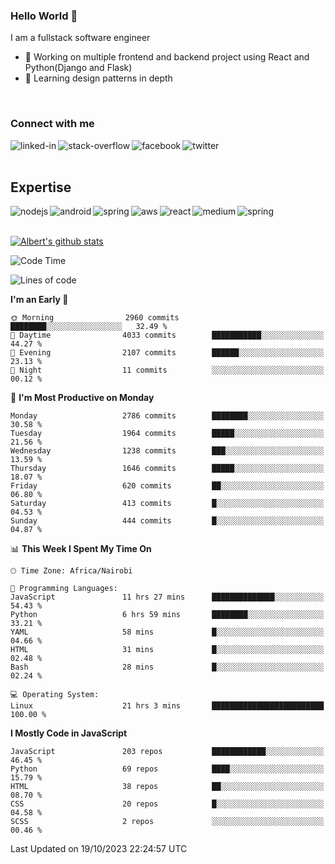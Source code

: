 

### Hello World 👋
I am a fullstack software engineer
- 🔭 Working on multiple frontend and backend project using React and Python(Django and Flask)
- 🌱 Learning design patterns in depth

<br>

### Connect with me

[<img align="left" alt="linked-in" src="https://img.shields.io/badge/linkedin-%230077B5.svg?&style=for-the-badge&logo=linkedin&logoColor=white" />](https://www.linkedin.com/in/albert-byrone/)

<!-- [<img align="left" alt="medium" src="https://img.shields.io/badge/medium-%2312100E.svg?&style=for-the-badge&logo=medium&logoColor=white" />](https://56faisal.medium.com/) -->

[<img align="left" alt="stack-overflow" src="https://img.shields.io/badge/stack%20overflow-FE7A16?logo=stack-overflow&logoColor=white&style=for-the-badge" />](https://stackoverflow.com/users/11916317/albert-byrone)

[<img align="left" alt="facebook" src="https://img.shields.io/badge/facebook-%231877F2.svg?&style=for-the-badge&logo=facebook&logoColor=white" />](https://web.facebook.com/albert.byrone.1/)

[<img align="left" alt="twitter" src="https://img.shields.io/badge/twitter-%231DA1F2.svg?&style=for-the-badge&logo=twitter&logoColor=white" />](https://twitter.com/byrone_albert)

<br>

<br>

## Expertise
<img align="left" alt="nodejs" src="https://img.shields.io/badge/python%20-%2343853D.svg?&style=for-the-badge&logo=node.js&logoColor=white" />
<img align="left" alt="android" src="https://img.shields.io/badge/Flask-3DDC84?logo=android&logoColor=white&style=for-the-badge" />
<img align="left" alt="spring" src="https://img.shields.io/badge/drf%20-%236DB33F.svg?&style=for-the-badge&logo=spring&logoColor=white" />
<img align="left" alt="aws" src="https://img.shields.io/badge/django%20AWS-%23232F3E?logo=amazon-aws&logoColor=white&style=for-the-badge" />
<img align="left" alt="react" src="https://img.shields.io/badge/react%20-%2320232a.svg?&style=for-the-badge&logo=react&logoColor=%2361DAFB" />
<img align="left" alt="medium" src="https://img.shields.io/badge/Angular-%23316192.svg?&style=for-the-badge&logo=postgresql&logoColor=white" />
<img align="left" alt="spring" src="https://img.shields.io/badge/Javascript%20-%236DB33F.svg?&style=for-the-badge&logo=spring&logoColor=white" />
<br>
<br>


[![Albert's github stats](https://github-readme-stats.vercel.app/api?username=Albert-Byrone&count_private=true&show_icons=true&theme=radical&hide_rank=false)](https://github.com/anuraghazra/github-readme-stats)

<!-- [![Top Langs](https://github-readme-stats.vercel.app/api/top-langs/?username=Albert-Byrone&layout=compact)](https://github.com/anuraghazra/github-readme-stats) -->

<!--
**Albert-Byrone/Albert-Byrone** is a ✨ _special_ ✨ repository because its `README.md` (this file) appears on your GitHub profile.

Here are some ideas to get you started:

- 🔭 I’m currently working on ...
- 🌱 I’m currently learning ...
- 👯 I’m looking to collaborate on ...
- 🤔 I’m looking for help with ...
- 💬 Ask me about ...
- 📫 How to reach me: ...
- 😄 Pronouns: ...
- ⚡ Fun fact: ...
-->


<!--START_SECTION:waka-->
![Code Time](http://img.shields.io/badge/Code%20Time-745%20hrs%2054%20mins-blue)

![Lines of code](https://img.shields.io/badge/From%20Hello%20World%20I%27ve%20Written-62.6%20million%20lines%20of%20code-blue)

**I'm an Early 🐤** 

```text
🌞 Morning                2960 commits        ████████░░░░░░░░░░░░░░░░░   32.49 % 
🌆 Daytime                4033 commits        ███████████░░░░░░░░░░░░░░   44.27 % 
🌃 Evening                2107 commits        ██████░░░░░░░░░░░░░░░░░░░   23.13 % 
🌙 Night                  11 commits          ░░░░░░░░░░░░░░░░░░░░░░░░░   00.12 % 
```
📅 **I'm Most Productive on Monday** 

```text
Monday                   2786 commits        ████████░░░░░░░░░░░░░░░░░   30.58 % 
Tuesday                  1964 commits        █████░░░░░░░░░░░░░░░░░░░░   21.56 % 
Wednesday                1238 commits        ███░░░░░░░░░░░░░░░░░░░░░░   13.59 % 
Thursday                 1646 commits        █████░░░░░░░░░░░░░░░░░░░░   18.07 % 
Friday                   620 commits         ██░░░░░░░░░░░░░░░░░░░░░░░   06.80 % 
Saturday                 413 commits         █░░░░░░░░░░░░░░░░░░░░░░░░   04.53 % 
Sunday                   444 commits         █░░░░░░░░░░░░░░░░░░░░░░░░   04.87 % 
```


📊 **This Week I Spent My Time On** 

```text
🕑︎ Time Zone: Africa/Nairobi

💬 Programming Languages: 
JavaScript               11 hrs 27 mins      ██████████████░░░░░░░░░░░   54.43 % 
Python                   6 hrs 59 mins       ████████░░░░░░░░░░░░░░░░░   33.21 % 
YAML                     58 mins             █░░░░░░░░░░░░░░░░░░░░░░░░   04.66 % 
HTML                     31 mins             █░░░░░░░░░░░░░░░░░░░░░░░░   02.48 % 
Bash                     28 mins             █░░░░░░░░░░░░░░░░░░░░░░░░   02.24 % 

💻 Operating System: 
Linux                    21 hrs 3 mins       █████████████████████████   100.00 % 
```

**I Mostly Code in JavaScript** 

```text
JavaScript               203 repos           ████████████░░░░░░░░░░░░░   46.45 % 
Python                   69 repos            ████░░░░░░░░░░░░░░░░░░░░░   15.79 % 
HTML                     38 repos            ██░░░░░░░░░░░░░░░░░░░░░░░   08.70 % 
CSS                      20 repos            █░░░░░░░░░░░░░░░░░░░░░░░░   04.58 % 
SCSS                     2 repos             ░░░░░░░░░░░░░░░░░░░░░░░░░   00.46 % 
```




 Last Updated on 19/10/2023 22:24:57 UTC
<!--END_SECTION:waka-->
